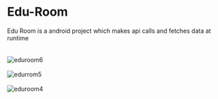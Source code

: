 # Edu-Room

Edu Room is a android project which makes api calls and fetches data at runtime
<br />
<br />
<br />
![eduroom6](https://user-images.githubusercontent.com/63390046/114768545-a5563180-9d86-11eb-80d8-c3b106d4652f.jpeg)
<br />
<br />
![edurrom5](https://user-images.githubusercontent.com/63390046/114768646-cae33b00-9d86-11eb-9fb0-edc74fc26c9a.jpeg)
<br />
<br />
![eduroom4](https://user-images.githubusercontent.com/63390046/114768709-e0f0fb80-9d86-11eb-9447-1e7a4b155304.jpeg)
<br />

<br />

<br />

<br />
